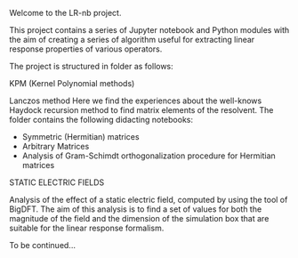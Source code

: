 Welcome to the LR-nb project.

This project contains a series of Jupyter notebook and Python modules with the aim of creating a series of algorithm useful for extracting linear response properties of various operators.

The project is structured in folder as follows:

KPM (Kernel Polynomial methods)

Lanczos method 
Here we find the experiences about the well-knows Haydock recursion method to find matrix elements of the resolvent. The folder contains the following didacting notebooks:
* Symmetric (Hermitian) matrices
* Arbitrary Matrices
* Analysis of Gram-Schimdt orthogonalization procedure for Hermitian matrices

STATIC ELECTRIC FIELDS

Analysis of the effect of a static electric field, computed by using the tool of BigDFT. The aim of this analysis is to find a set of values for both the magnitude of the field and the dimension of the simulation box that are suitable for the linear response formalism.

To be continued...
